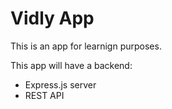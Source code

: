 # Vidly App

This is an app for learnign purposes. 

This app will have a backend:

- Express.js server
- REST API